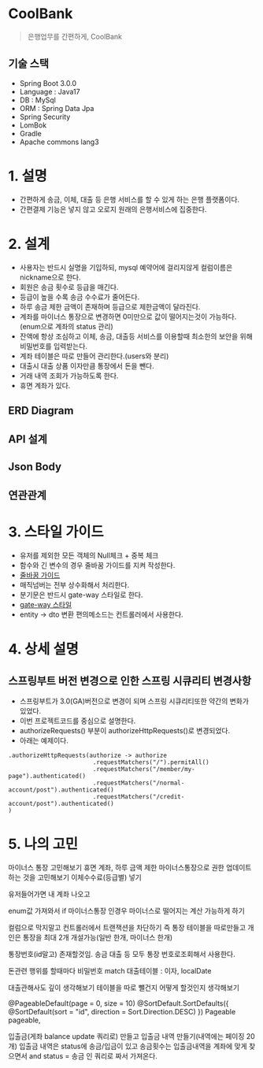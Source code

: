 # CoolBank
> 은행업무를 간편하게, CoolBank

## 기술 스택
* Spring Boot 3.0.0
* Language : Java17
* DB : MySql
* ORM : Spring Data Jpa
* Spring Security
* LomBok
* Gradle
* Apache commons lang3

# 1. 설명
* 간편하게 송금, 이체, 대출 등 은행 서비스를 할 수 있게 하는 은행 플랫폼이다.
* 간편결제 기능은 넣지 않고 오로지 원래의 은행서비스에 집중한다.

# 2. 설계
* 사용자는 반드시 실명을 기입하되, mysql 예약어에 걸리지않게 컬럼이름은 nickname으로 한다.
* 회원은 송금 횟수로 등급을 매긴다.
* 등급이 높을 수록 송금 수수료가 줄어든다.
* 하루 송금 제한 금액이 존재하며 등급으로 제한금액이 달라진다.
* 계좌를 마이너스 통장으로 변경하면 0미만으로 값이 떨어지는것이 가능하다.(enum으로 계좌의 status 관리)
* 잔액에 항상 조심하고 이체, 송금, 대출등 서비스를 이용할때 최소한의 보안을 위해 비밀번호를 입력받는다.
* 계좌 테이블은 따로 만들어 관리한다.(users와 분리)
* 대출시 대출 상품 이자만큼 통장에서 돈을 뺀다.
* 거래 내역 조회가 가능하도록 한다.
* 휴면 계좌가 있다.

## ERD Diagram
## API 설계
## Json Body
## 연관관계

# 3. 스타일 가이드
* 유저를 제외한 모든 객체의 Null체크 + 중복 체크
* 함수와 긴 변수의 경우 줄바꿈 가이드를 지켜 작성한다.
* [줄바꿈 가이드](https://github.com/liveforone/study/blob/main/GoodCode/%EC%A4%84%EB%B0%94%EA%BF%88%EC%9C%BC%EB%A1%9C%20%EA%B0%80%EB%8F%85%EC%84%B1%20%ED%96%A5%EC%83%81.md)
* 매직넘버는 전부 상수화해서 처리한다.
* 분기문은 반드시 gate-way 스타일로 한다.
* [gate-way 스타일](https://github.com/liveforone/study/blob/main/GoodCode/%EB%8D%94%20%EC%A2%8B%EC%9D%80%20%EB%B6%84%EA%B8%B0%EB%AC%B8.md)
* entity -> dto 변환 편의메소드는 컨트롤러에서 사용한다.

# 4. 상세 설명
## 스프링부트 버전 변경으로 인한 스프링 시큐리티 변경사항
* 스프링부트가 3.0(GA)버전으로 변경이 되며 스프링 시큐리티또한 약간의 변화가 있었다.
* 이번 프로젝트코드를 중심으로 설명한다.
* authorizeRequests() 부분이 authorizeHttpRequests()로 변경되었다.
* 아래는 예제이다.
```
.authorizeHttpRequests(authorize -> authorize
                        .requestMatchers("/").permitAll()
                        .requestMatchers("/member/my-page").authenticated()
                        .requestMatchers("/normal-account/post").authenticated()
                        .requestMatchers("/credit-account/post").authenticated()
)
```

# 5. 나의 고민

마이너스 통장 고민해보기
휴면 계좌, 하루 금액 제한
마이너스통장으로 권한 업데이트 하는 것을 고민해보기
이체수수료(등급별) 넣기

유저들어가면 내 계좌 나오고

enum값 가져와서 if 마이너스통장 인경우 마이너스로 떨어지는 계산 가능하게 하기

컬럼으로 막지말고 컨트롤러에서 트랜잭션을 차단하기
즉 통장 테이블을 따로만들고 개인은 통장을 최대 2개 개설가능(일반 한개, 마이너스 한개)

통장번호(id말고) 존재할것임. 송금 대출 등 모두 통장 번호로조회해서 사용한다.

돈관련 행위를 할때마다 비밀번호 match
대출테이블 : 이자, localDate

대출관해사도 깊이 생각해보기 테이블을 따로 뺄건지 어떻게 할것인지 생각해보기

@PageableDefault(page = 0, size = 10)
@SortDefault.SortDefaults({
@SortDefault(sort = "id", direction = Sort.Direction.DESC)
}) Pageable pageable,

입출금(게좌 balance update 쿼리로) 만들고 입출금 내역 만들기(내역에는 페이징 20개)
입출금 내역은 status에 송금/입금이 있고 송금횟수는 입출금내역을 계좌에 맞게 찾으면서 
and status = 송금 인 쿼리로 짜서 가져온다.